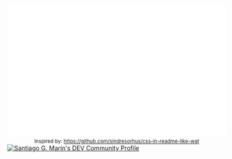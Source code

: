 <div align="center">
	<br>
	<a href="https://raw.githubusercontent.com/stgogm/stgogm/master/header.svg">
		<img src="header.svg" width="800" height="300">
	</a>
	<br>
	<small>Inspired by: <a href="https://github.com/sindresorhus/css-in-readme-like-wat">https://github.com/sindresorhus/css-in-readme-like-wat</a></small>
</div>

<a href="https://dev.to/stgogm">
  <img src="https://d2fltix0v2e0sb.cloudfront.net/dev-badge.svg" alt="Santiago G. Marín's DEV Community Profile" height="30" width="30">
</a>
